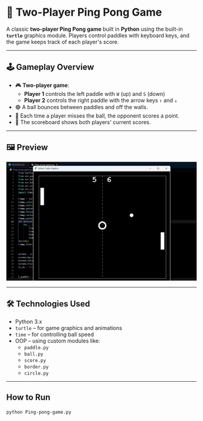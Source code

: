 # 🏓 Two-Player Ping Pong Game

A classic **two-player Ping Pong game** built in **Python** using the built-in **`turtle`** graphics module. Players control paddles with keyboard keys, and the game keeps track of each player's score.

---

## 🕹️ Gameplay Overview

- 🎮 **Two-player game**:
  - **Player 1** controls the left paddle with `W` (up) and `S` (down)
  - **Player 2** controls the right paddle with the arrow keys `↑` and `↓`
- 🟢 A ball bounces between paddles and off the walls.
- 💯 Each time a player misses the ball, the opponent scores a point.
- 🧮 The scoreboard shows both players' current scores.

---

## 🖼️ Preview

![Game Preview](/assets/preview(1).png) 

---

## 🛠️ Technologies Used

- Python 3.x
- `turtle` – for game graphics and animations
- `time` – for controlling ball speed
- OOP – using custom modules like:
  - `paddle.py`
  - `ball.py`
  - `score.py`
  - `border.py`
  - `circle.py` 

---

## How to Run
```bash
python Ping-pong-game.py